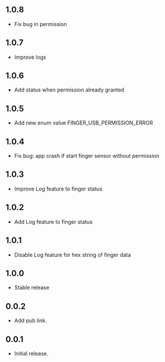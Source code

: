 ## 1.0.8

* Fix bug in permission

## 1.0.7

* Improve logs

## 1.0.6

* Add status when permission already granted

## 1.0.5

* Add new enum value FINGER_USB_PERMISSION_ERROR

## 1.0.4

* Fix bug: app crash if start finger sensor without permission

## 1.0.3

* Improve Log feature to finger status

## 1.0.2

* Add Log feature to finger status

## 1.0.1

* Disable Log feature for hex string of finger data

## 1.0.0

* Stable release

## 0.0.2

* Add pub link.

## 0.0.1

* Initial release.
